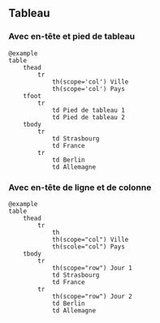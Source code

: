 ## Tableau

### Avec en-tête et pied de tableau

    @example
    table
        thead
            tr
                th(scope='col') Ville
                th(scope='col') Pays
        tfoot
            tr
                td Pied de tableau 1
                td Pied de tableau 2
        tbody
            tr
                td Strasbourg
                td France
            tr
                td Berlin
                td Allemagne

### Avec en-tête de ligne et de colonne

    @example
    table
        thead
            tr
                th
                th(scope="col") Ville
                th(scole="col") Pays
        tbody
            tr
                th(scope="row") Jour 1
                td Strasbourg
                td France
            tr
                th(scope="row") Jour 2
                td Berlin
                td Allemagne
